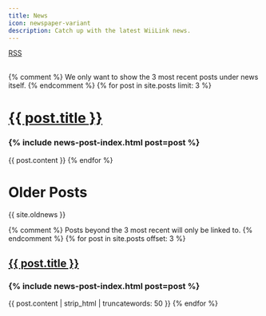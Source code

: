 ```yaml
---
title: News
icon: newspaper-variant
description: Catch up with the latest WiiLink news.
---
```


<div class="center">
  <a href="/feed.xml"><i class="mdi mdi-rss-box"></i> RSS</a>
</div>
<br>

<!--

To create a new news post, edit _posts/YYYY-MM-DD-issue-xx.md.
Copy the following at the very start of the file:
---
title: Issue xx
date: YYYY-MM-DD
layout: news-post
---

The following is an example of a news post's content:

  Introduction

  ### Subheading
  Content
  ### Subheading
  Content

  &mdash; Author Name
-->

{% comment %}
  We only want to show the 3 most recent posts under news itself.
{% endcomment %}
{% for post in site.posts limit: 3 %}
  <h1>
    <a href="{{ post.url }}">
      {{ post.title }}
    </a>
  </h1>
  <h3>{% include news-post-index.html post=post %}</h3>

  {{ post.content }}
{% endfor %}

# Older Posts

{{ site.oldnews }}

{% comment %}
  Posts beyond the 3 most recent will only be linked to.
{% endcomment %}
{% for post in site.posts offset: 3 %}
  <h2>
    <a href="{{ post.url }}">
      {{ post.title }}
    </a>
  </h2>
  <h3>{% include news-post-index.html post=post %}</h3>

  {{ post.content | strip_html | truncatewords: 50 }}
{% endfor %}